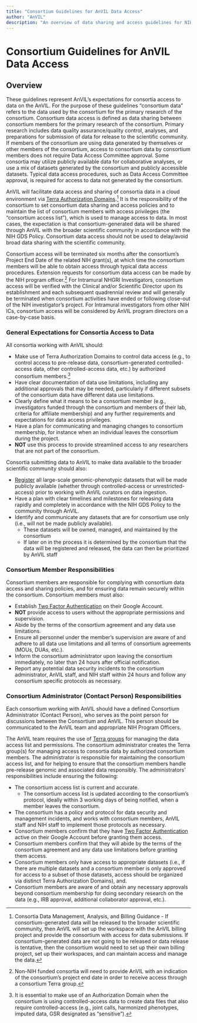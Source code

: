 ```yaml
---
title: "Consortium Guidelines for AnVIL Data Access"
author: "AnVIL"
description: "An overview of data sharing and access guidelines for NIH-funded researchers generating ‘large-scale’ genomic data."
---
```


# Consortium Guidelines for AnVIL Data Access

## Overview

These guidelines represent AnVIL’s expectations for consortia access to data on the AnVIL. For the purpose of these guidelines “consortium data” refers to the data used by the consortium for the primary research of the consortium. Consortium data access is defined as data sharing between consortium members for the primary research of the consortium. Primary research includes data quality assurance/quality control, analyses, and preparations for submission of data for release to the scientific community. If members of the consortium are using data generated by themselves or other members of the consortium, access to consortium data by consortium members does not require Data Access Committee approval. Some consortia may utilize publicly available data for collaborative analyses, or use a mix of datasets generated by the consortium and publicly accessible datasets. Typical data access procedures, such as Data Access Committee approval, is required for access to data not generated by the consortium.

AnVIL will facilitate data access and sharing of consortia data in a cloud environment via [Terra Authorization Domains](https://support.terra.bio/hc/en-us/articles/360026775691-Managing-access-to-controlled-data-with-Authorization-Domains).[^1] It is the responsibility of the consortium to set consortium data sharing and access policies and to maintain the list of consortium members with access privileges (the “consortium access list”), which is used to manage access to data. In most cases, the expectation is that consortium-generated data will be shared through AnVIL with the broader scientific community in accordance with the NIH GDS Policy. Consortium data access should not be used to delay/avoid broad data sharing with the scientific community.

Consortium access will be terminated six months after the consortium’s Project End Date of the related NIH grant(s), at which time the consortium members will be able to obtain access through typical data access procedures. Extension requests for consortium data access can be made by the NIH program officer.[^2] For Intramural NHGRI Investigators, consortium access will be verified with the Clinical and/or Scientific Director upon its establishment and each subsequent quadrennial review and will generally be terminated when consortium activities have ended or following close-out of the NIH investigator’s project. For Intramural investigators from other NIH ICs, consortium access will be considered by AnVIL program directors on a case-by-case basis.

### General Expectations for Consortia Access to Data

All consortia working with AnVIL should:

- Make use of Terra Authorization Domains to control data access (e.g., to control access to pre-release data, consortium-generated controlled-access data, other controlled-access data, etc.) by authorized consortium members.[^3]
- Have clear documentation of data use limitations, including any additional approvals that may be needed, particularly if different subsets of the consortium data have different data use limitations.
- Clearly define what it means to be a consortium member (e.g., investigators funded through the consortium and members of their lab, criteria for affiliate membership) and any further requirements and expectations for data access privileges.
- Have a plan for communicating and managing changes to consortium membership, for instance when an individual leaves the consortium during the project.
- **NOT** use this process to provide streamlined access to any researchers that are not part of the consortium.

Consortia submitting data to AnVIL to make data available to the broader scientific community should also:

- [Register](https://sharing.nih.gov/genomic-data-sharing-policy/submitting-genomic-data/how-to-register-and-submit-a-study-in-dbgap) all large-scale genomic-phenotypic datasets that will be made publicly available (whether through controlled-access or unrestricted-access) prior to working with AnVIL curators on data ingestion.
- Have a plan with clear timelines and milestones for releasing data rapidly and completely in accordance with the NIH GDS Policy to the community through AnVIL.
- Identify and communicate any datasets that are for consortium use only (i.e., will not be made publicly available).
  - These datasets will be owned, managed, and maintained by the consortium
  - If later on in the process it is determined by the consortium that the data will be registered and released, the data can then be prioritized by AnVIL staff

### Consortium Member Responsibilities

Consortium members are responsible for complying with consortium data access and sharing policies, and for ensuring data remain securely within the consortium. Consortium members must also:

- Establish [Two Factor Authentication](https://support.google.com/accounts/answer/185839?co=GENIE.Platform%3DDesktop&hl=en) on their Google Account.
- **NOT** provide access to users without the appropriate permissions and supervision.
- Abide by the terms of the consortium agreement and any data use limitations.
- Ensure all personnel under the member’s supervision are aware of and adhere to all data use limitations and all terms of consortium agreements (MOUs, DUAs, etc.).
- Inform the consortium administrator upon leaving the consortium immediately, no later than 24 hours after official notification.
- Report any potential data security incidents to the consortium administrator, AnVIL staff, and NIH staff within 24 hours and follow any consortium specific protocols as necessary.

### Consortium Administrator (Contact Person) Responsibilities

Each consortium working with AnVIL should have a defined Consortium Administrator (Contact Person), who serves as the point person for discussions between the Consortium and AnVIL. This person should be communicated to the AnVIL team and appropriate NIH Program Officers.

The AnVIL team requires the use of [Terra groups](https://support.terra.bio/hc/en-us/articles/360024617851-Access-Policy) for managing the data access list and permissions. The consortium administrator creates the Terra group(s) for managing access to consortia data by authorized consortium members. The administrator is responsible for maintaining  the consortium access list, and for helping to ensure that the consortium members handle pre-release genomic and associated data responsibly. The administrators’ responsibilities include ensuring the following:

- The consortium access list is current and accurate.
  - The consortium access list is updated according to the consortium’s protocol, ideally within 3 working days of being notified, when a member leaves the consortium.
- The consortium has a policy and protocol for data security and management incidents, and works with consortium members, AnVIL staff and NIH staff to implement those protocols as necessary.
- Consortium members confirm that they have [Two Factor Authentication](https://support.google.com/accounts/answer/185839?co=GENIE.Platform%3DDesktop&hl=en) active on their Google Account before granting them access.
- Consortium members confirm that they will abide by the terms of the consortium agreement and any data use limitations before granting them access.
- Consortium members only have access to appropriate datasets (i.e., if there are multiple datasets and a consortium member is only approved for access to a subset of those datasets, access should be organized via distinct Terra Authorization Domains), and.
- Consortium members are aware of and obtain any necessary approvals beyond consortium membership for doing secondary research on the data (e.g., IRB approval, additional collaborator approval, etc.).

[^1]: Consortia Data Management, Analysis, and Billing Guidance - If consortium-generated data will be released to the broader scientific community, then AnVIL will set up the workspace with the AnVIL billing project and provide the consortium with access for data submissions. If consortium-generated data are not going to be released or data release is tentative, then the consortium would need to set up their own billing project, set up their workspaces, and can maintain access and manage the data.
[^2]: Non-NIH funded consortia will need to provide AnVIL with an indication of the consortium’s project end date in order to receive access through a consortium Terra group.
[^3]: It is essential to make use of an Authorization Domain when the consortium is using controlled-access data to create data files that also require controlled-access (e.g., joint calls, harmonized phenotypes, imputed data, GSR designated as “sensitive”).
